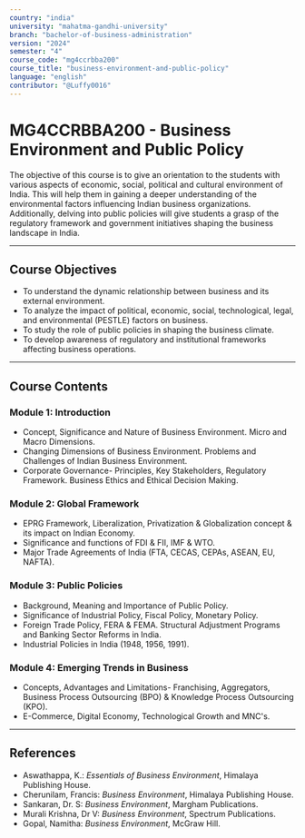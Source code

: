 ```yaml
---
country: "india"
university: "mahatma-gandhi-university"
branch: "bachelor-of-business-administration"
version: "2024"
semester: "4"
course_code: "mg4ccrbba200"
course_title: "business-environment-and-public-policy"
language: "english"
contributor: "@Luffy0016"
---
```

# MG4CCRBBA200 - Business Environment and Public Policy

The objective of this course is to give an orientation to the students with various aspects of economic, social, political and cultural environment of India. This will help them in gaining a deeper understanding of the environmental factors influencing Indian business organizations. Additionally, delving into public policies will give students a grasp of the regulatory framework and government initiatives shaping the business landscape in India.

---
## Course Objectives

* To understand the dynamic relationship between business and its external environment.
* To analyze the impact of political, economic, social, technological, legal, and environmental (PESTLE) factors on business.
* To study the role of public policies in shaping the business climate.
* To develop awareness of regulatory and institutional frameworks affecting business operations.

---
## Course Contents

### Module 1: Introduction  
* Concept, Significance and Nature of Business Environment. Micro and Macro Dimensions.
* Changing Dimensions of Business Environment. Problems and Challenges of Indian Business Environment.
* Corporate Governance- Principles, Key Stakeholders, Regulatory Framework. Business Ethics and Ethical Decision Making.

### Module 2: Global Framework  
* EPRG Framework, Liberalization, Privatization & Globalization concept & its impact on Indian Economy.
* Significance and functions of FDI & FII, IMF & WTO.
* Major Trade Agreements of India (FTA, CECAS, CEPAs, ASEAN, EU, NAFTA).

### Module 3: Public Policies  
* Background, Meaning and Importance of Public Policy.
* Significance of Industrial Policy, Fiscal Policy, Monetary Policy.
* Foreign Trade Policy, FERA & FEMA. Structural Adjustment Programs and Banking Sector Reforms in India.
* Industrial Policies in India (1948, 1956, 1991).

### Module 4: Emerging Trends in Business  
* Concepts, Advantages and Limitations- Franchising, Aggregators, Business Process Outsourcing (BPO) & Knowledge Process Outsourcing (KPO).
* E-Commerce, Digital Economy, Technological Growth and MNC's.

---
## References
* Aswathappa, K.: *Essentials of Business Environment*, Himalaya Publishing House.
* Cherunilam, Francis: *Business Environment*, Himalaya Publishing House.
* Sankaran, Dr. S: *Business Environment*, Margham Publications.
* Murali Krishna, Dr V: *Business Environment*, Spectrum Publications.
* Gopal, Namitha: *Business Environment*, McGraw Hill.